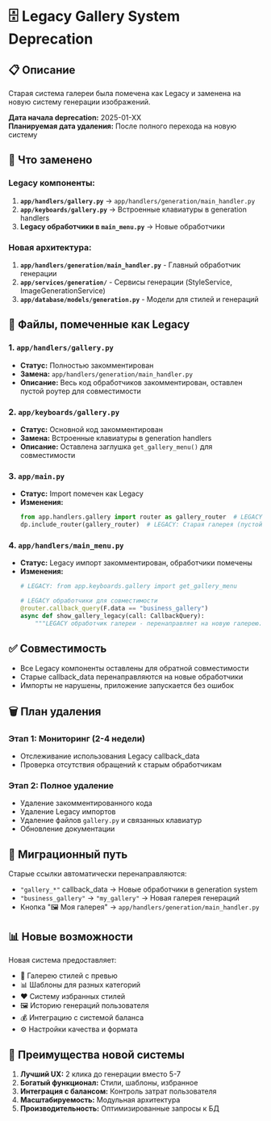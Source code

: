 # 🗄️ Legacy Gallery System Deprecation

## 📋 Описание

Старая система галереи была помечена как Legacy и заменена на новую систему генерации изображений.

**Дата начала deprecation:** 2025-01-XX  
**Планируемая дата удаления:** После полного перехода на новую систему

## 🔄 Что заменено

### Legacy компоненты:
1. **`app/handlers/gallery.py`** → `app/handlers/generation/main_handler.py`
2. **`app/keyboards/gallery.py`** → Встроенные клавиатуры в generation handlers
3. **Legacy обработчики в `main_menu.py`** → Новые обработчики

### Новая архитектура:
1. **`app/handlers/generation/main_handler.py`** - Главный обработчик генерации
2. **`app/services/generation/`** - Сервисы генерации (StyleService, ImageGenerationService)
3. **`app/database/models/generation.py`** - Модели для стилей и генераций

## 📁 Файлы, помеченные как Legacy

### 1. `app/handlers/gallery.py`
- **Статус:** Полностью закомментирован
- **Замена:** `app/handlers/generation/main_handler.py`
- **Описание:** Весь код обработчиков закомментирован, оставлен пустой роутер для совместимости

### 2. `app/keyboards/gallery.py`
- **Статус:** Основной код закомментирован
- **Замена:** Встроенные клавиатуры в generation handlers
- **Описание:** Оставлена заглушка `get_gallery_menu()` для совместимости

### 3. `app/main.py`
- **Статус:** Import помечен как Legacy
- **Изменения:** 
  ```python
  from app.handlers.gallery import router as gallery_router  # LEGACY: Старая галерея
  dp.include_router(gallery_router)  # LEGACY: Старая галерея (пустой роутер)
  ```

### 4. `app/handlers/main_menu.py`
- **Статус:** Legacy импорт закомментирован, обработчики помечены
- **Изменения:**
  ```python
  # LEGACY: from app.keyboards.gallery import get_gallery_menu
  
  # LEGACY обработчики для совместимости
  @router.callback_query(F.data == "business_gallery")
  async def show_gallery_legacy(call: CallbackQuery):
      """LEGACY обработчик галереи - перенаправляет на новую галерею."""
  ```

## ✅ Совместимость

- Все Legacy компоненты оставлены для обратной совместимости
- Старые callback_data перенаправляются на новые обработчики
- Импорты не нарушены, приложение запускается без ошибок

## 🗑️ План удаления

### Этап 1: Мониторинг (2-4 недели)
- Отслеживание использования Legacy callback_data
- Проверка отсутствия обращений к старым обработчикам

### Этап 2: Полное удаление
- Удаление закомментированного кода
- Удаление Legacy импортов  
- Удаление файлов `gallery.py` и связанных клавиатур
- Обновление документации

## 🔄 Миграционный путь

Старые ссылки автоматически перенаправляются:
- `"gallery_*"` callback_data → Новые обработчики в generation system
- `"business_gallery"` → `"my_gallery"` → Новая галерея генераций
- Кнопка "🖼️ Моя галерея" → `app/handlers/generation/main_handler.py`

## 📊 Новые возможности

Новая система предоставляет:
- 🎨 Галерею стилей с превью
- 📊 Шаблоны для разных категорий
- ❤️ Систему избранных стилей
- 🖼️ Историю генераций пользователя
- 💰 Интеграцию с системой баланса
- ⚙️ Настройки качества и формата

## 🚀 Преимущества новой системы

1. **Лучший UX:** 2 клика до генерации вместо 5-7
2. **Богатый функционал:** Стили, шаблоны, избранное
3. **Интеграция с балансом:** Контроль затрат пользователя
4. **Масштабируемость:** Модульная архитектура
5. **Производительность:** Оптимизированные запросы к БД 